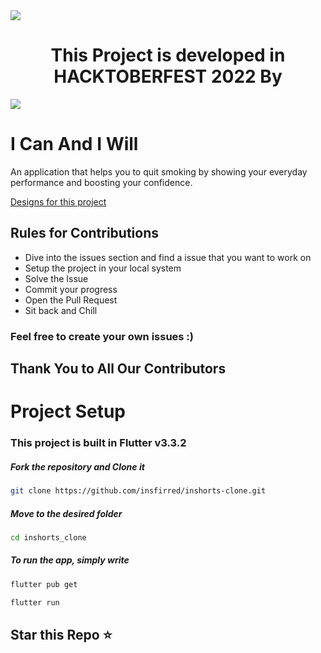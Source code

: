<img src ='https://github.com/Srishti44-g/HACTOBERFEST-2022/blob/main/Hactoberfest2022.png'>
  
  <H1><center><B>This Project is developed in HACKTOBERFEST 2022 By</B> </center> </H1>
  <a href = "https://github.com/insfirred/quit-smoking/graphs/contributors">
  <img src = "https://contrib.rocks/image?repo=insfirred/quit-smoking"/>
</a>
  
# I Can And I Will

An application that helps you to quit smoking by showing your everyday performance and boosting your confidence.

[Designs for this project](https://www.figma.com/file/AoCnj9cF0chozmdPN2gQPE/I-CAN?node-id=0%3A1)

## Rules for Contributions

- Dive into the issues section and find a issue that you want to work on
- Setup the project in your local system 
- Solve the Issue
- Commit your progress
- Open the Pull Request
- Sit back and Chill

### Feel free to create your own issues :)

## Thank You to All Our Contributors


# Project Setup
### This project is built in Flutter v3.3.2
##### Fork the repository and Clone it
```bash
git clone https://github.com/insfirred/inshorts-clone.git
```
  ##### Move to the desired folder
```bash
cd inshorts_clone
```

  ##### To run the app, simply write
```bash
flutter pub get
```

```bash
flutter run
```

## Star this Repo ⭐
